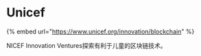 # Unicef

{% embed url="https://www.unicef.org/innovation/blockchain" %}

NICEF Innovation Ventures探索有利于儿童的区块链技术。


